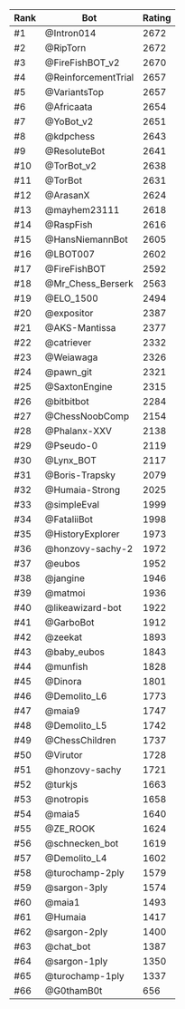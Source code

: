 Rank|Bot|Rating
---|---|---
#1|@Intron014|2672
#2|@RipTorn|2672
#3|@FireFishBOT_v2|2670
#4|@ReinforcementTrial|2657
#5|@VariantsTop|2657
#6|@Africaata|2654
#7|@YoBot_v2|2651
#8|@kdpchess|2643
#9|@ResoluteBot|2641
#10|@TorBot_v2|2638
#11|@TorBot|2631
#12|@ArasanX|2624
#13|@mayhem23111|2618
#14|@RaspFish|2616
#15|@HansNiemannBot|2605
#16|@LBOT007|2602
#17|@FireFishBOT|2592
#18|@Mr_Chess_Berserk|2563
#19|@ELO_1500|2494
#20|@expositor|2387
#21|@AKS-Mantissa|2377
#22|@catriever|2332
#23|@Weiawaga|2326
#24|@pawn_git|2321
#25|@SaxtonEngine|2315
#26|@bitbitbot|2284
#27|@ChessNoobComp|2154
#28|@Phalanx-XXV|2138
#29|@Pseudo-0|2119
#30|@Lynx_BOT|2117
#31|@Boris-Trapsky|2079
#32|@Humaia-Strong|2025
#33|@simpleEval|1999
#34|@FataliiBot|1998
#35|@HistoryExplorer|1973
#36|@honzovy-sachy-2|1972
#37|@eubos|1952
#38|@jangine|1946
#39|@matmoi|1936
#40|@likeawizard-bot|1922
#41|@GarboBot|1912
#42|@zeekat|1893
#43|@baby_eubos|1843
#44|@munfish|1828
#45|@Dinora|1801
#46|@Demolito_L6|1773
#47|@maia9|1747
#48|@Demolito_L5|1742
#49|@ChessChildren|1737
#50|@Virutor|1728
#51|@honzovy-sachy|1721
#52|@turkjs|1663
#53|@notropis|1658
#54|@maia5|1640
#55|@ZE_ROOK|1624
#56|@schnecken_bot|1619
#57|@Demolito_L4|1602
#58|@turochamp-2ply|1579
#59|@sargon-3ply|1574
#60|@maia1|1493
#61|@Humaia|1417
#62|@sargon-2ply|1400
#63|@chat_bot|1387
#64|@sargon-1ply|1350
#65|@turochamp-1ply|1337
#66|@G0thamB0t|656
